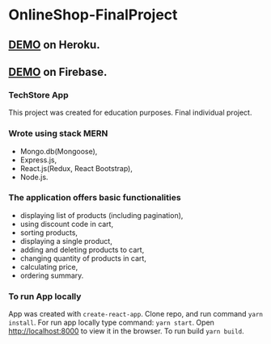 # OnlineShop-FinalProject 
## [DEMO](https://techstore-onlineshop.herokuapp.com) on Heroku.
## [DEMO](https://techstore-5850f.firebaseapp.com/) on Firebase.

### TechStore App
This project was created for education purposes. Final individual project.

### Wrote using stack MERN
* Mongo.db(Mongoose), 
* Express.js, 
* React.js(Redux, React Bootstrap), 
* Node.js.

### The application offers basic functionalities
- displaying list of products (including pagination),
- using discount code in cart,
- sorting products,
- displaying a single product,
- adding and deleting products to cart,
- changing quantity of products in cart,
- calculating price,
- ordering summary.

### To run App locally
App was created with `create-react-app`. 
Clone repo, and run command `yarn install`. For run app locally type command:  `yarn start`.
Open [http://localhost:8000](http://localhost:8000) to view it in the browser.
To run build `yarn build`.
